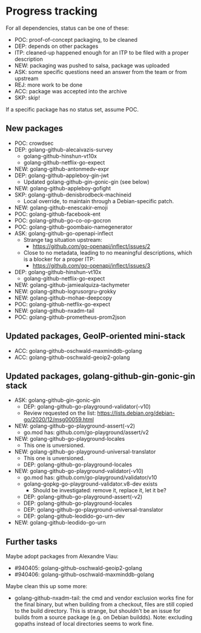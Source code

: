 # Progress tracking

For all dependencies, status can be one of these:
 - POC: proof-of-concept packaging, to be cleaned
 - DEP: depends on other packages
 - ITP: cleaned-up happened enough for an ITP to be filed with a proper description
 - NEW: packaging was pushed to salsa, package was uploaded
 - ASK: some specific questions need an answer from the team or from upstream
 - REJ: more work to be done
 - ACC: package was accepted into the archive
 - SKP: skip!

If a specific package has no status set, assume POC.


## New packages

 - POC: crowdsec
 - DEP: golang-github-alecaivazis-survey
    + golang-github-hinshun-vt10x
    + golang-github-netflix-go-expect
 - NEW: golang-github-antonmedv-expr
 - DEP: golang-github-appleboy-gin-jwt
    + Updated golang-github-gin-gonic-gin (see below)
 - NEW: golang-github-appleboy-gofight
 - SKP: golang-github-denisbrodbeck-machineid
    + Local override, to maintain through a Debian-specific patch.
 - NEW: golang-github-enescakir-emoji
 - POC: golang-github-facebook-ent
 - POC: golang-github-go-co-op-gocron
 - POC: golang-github-goombaio-namegenerator
 - ASK: golang-github-go-openapi-inflect
    + Strange tag situation upstream:
       - https://github.com/go-openapi/inflect/issues/2
    + Close to no metadata, leading to no meaningful descriptions,
      which is a blocker for a proper ITP:
       - https://github.com/go-openapi/inflect/issues/3
 - DEP: golang-github-hinshun-vt10x
    + golang-github-netflix-go-expect
 - NEW: golang-github-jamiealquiza-tachymeter
 - NEW: golang-github-logrusorgru-grokky
 - NEW: golang-github-mohae-deepcopy
 - POC: golang-github-netflix-go-expect
 - NEW: golang-github-nxadm-tail
 - POC: golang-github-prometheus-prom2json


## Updated packages, GeoIP-oriented mini-stack

 - ACC: golang-github-oschwald-maxminddb-golang
 - ACC: golang-github-oschwald-geoip2-golang


## Updated packages, golang-github-gin-gonic-gin stack

 - ASK: golang-github-gin-gonic-gin
    + DEP: golang-github-go-playground-validator(-v10)
    + Review requested on the list:
        https://lists.debian.org/debian-go/2020/12/msg00059.html
 - NEW: golang-github-go-playground-assert(-v2)
    + go.mod has: github.com/go-playground/assert/v2
 - NEW: golang-github-go-playground-locales
    + This one is unversioned.
 - NEW: golang-github-go-playground-universal-translator
    + This one is unversioned.
    + DEP: golang-github-go-playground-locales
 - NEW: golang-github-go-playground-validator(-v10)
    + go.mod has: github.com/go-playground/validator/v10
    + golang-gopkg-go-playground-validator.v8-dev exists
       - Should be investigated: remove it, replace it, let it be?
    + DEP: golang-github-go-playground-assert(-v2)
    + DEP: golang-github-go-playground-locales
    + DEP: golang-github-go-playground-universal-translator
    + DEP: golang-github-leodido-go-urn-dev
 - NEW: golang-github-leodido-go-urn


## Further tasks

Maybe adopt packages from Alexandre Viau:

 - #940405: golang-github-oschwald-geoip2-golang
 - #940406: golang-github-oschwald-maxminddb-golang

Maybe clean this up some more:

 - golang-github-nxadm-tail: the cmd and vendor exclusion works fine
   for the final binary, but when building from a checkout, files are
   still copied to the build directory. This is strange, but shouldn't
   be an issue for builds from a source package (e.g. on Debian
   buildds). Note: excluding gopaths instead of local directories
   seems to work fine.
